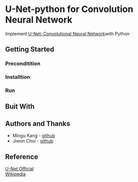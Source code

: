 # U-Net-python for Convolution Neural Network
Implement [U-Net: Convolutional Neural Network](https://arxiv.org/pdf/1505.04597.pdf)with Python <br>

## Getting Started
### Preconditition
### Installtion
### Run
## Buit With

## Authors and Thanks
* Mingu Kang - [github](https://github.com/minqukanq)
* Jiwon Choi - [github](https://github.com/jiwonwanny)


## Reference
[U-Net Official](https://lmb.informatik.uni-freiburg.de/resources/opensource/unet/)<br>
[Wikipedia](https://en.wikipedia.org/wiki/U-Net)
